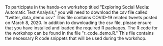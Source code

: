 To participate in the hands-on workshop titled "Exploring Social Media: Automatic Text Analysis," you will need to download the csv file called "twitter_data_demo.csv." This file contains COVID-19 related tweets posted on March 8, 2020. 
In addition to downloading the csv file, please ensure that you have installed and loaded the required R packages. The R code for the workshop can be found in the file "r_code_demo.R." 
This file contains the necessary R code snippets that will be used during the workshop. 
